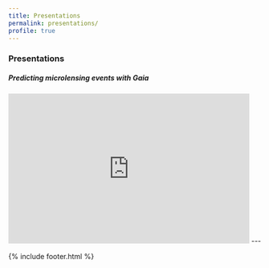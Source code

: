 ```yaml
---
title: Presentations
permalink: presentations/
profile: true
---
```


### Presentations

##### Predicting microlensing events with Gaia

<iframe src="https://docs.google.com/presentation/d/e/2PACX-1vT2oWPvSfu48sRruGhxT4lcaBEOHAF-20134aVzerKbaiZlet0s8vbAOkPP3S-vHTYIuG6wU_FrhINv/embed?start=false&loop=false&delayms=3000" frameborder="0" width="480" height="299" allowfullscreen="true" mozallowfullscreen="true" webkitallowfullscreen="true"></iframe>
---

{% include footer.html %}

